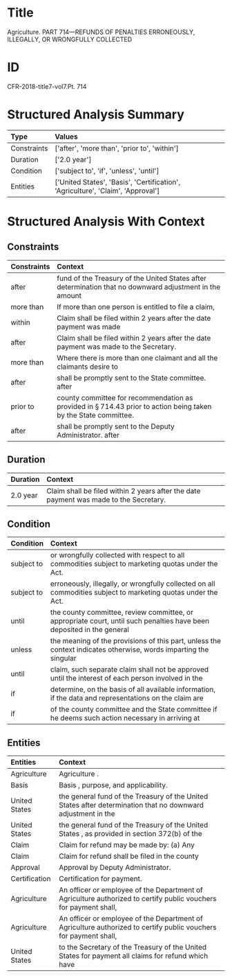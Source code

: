# Title

 Agriculture. PART 714—REFUNDS OF PENALTIES ERRONEOUSLY, ILLEGALLY, OR WRONGFULLY COLLECTED


# ID

 CFR-2018-title7-vol7.Pt. 714


# Structured Analysis Summary

| Type        | Values                                                                          |
|:------------|:--------------------------------------------------------------------------------|
| Constraints | ['after', 'more than', 'prior to', 'within']                                    |
| Duration    | ['2.0 year']                                                                    |
| Condition   | ['subject to', 'if', 'unless', 'until']                                         |
| Entities    | ['United States', 'Basis', 'Certification', 'Agriculture', 'Claim', 'Approval'] |


# Structured Analysis With Context

 


## Constraints

| Constraints   | Context                                                                                                                     |
|:--------------|:----------------------------------------------------------------------------------------------------------------------------|
| after         | fund of the Treasury of the United States after determination that no downward adjustment in the amount                     |
| more than     | If  more than one person is entitled to file a claim,                                                                       |
| within        | Claim shall be filed  within 2 years after the date payment was made                                                        |
| after         | Claim shall be filed within 2 years  after  the date payment was made to the Secretary.                                     |
| more than     | Where there is  more than one claimant and all the claimants desire to                                                      |
| after         | shall be promptly sent to the State committee. after                                                                        |
| prior to      | county committee for recommendation as provided in &#167;&#8201;714.43 prior to  action being taken by the State committee. |
| after         | shall be promptly sent to the Deputy Administrator. after                                                                   |


## Duration

| Duration   | Context                                                                               |
|:-----------|:--------------------------------------------------------------------------------------|
| 2.0 year   | Claim shall be filed within 2 years after the date payment was made to the Secretary. |


## Condition

| Condition   | Context                                                                                                               |
|:------------|:----------------------------------------------------------------------------------------------------------------------|
| subject to  | or wrongfully collected with respect to all commodities subject to  marketing quotas under the Act.                   |
| subject to  | erroneously, illegally, or wrongfully collected on all commodities subject to  marketing quotas under the Act.        |
| until       | the county committee, review committee, or appropriate court, until such penalties have been deposited in the general |
| unless      | the meaning of the provisions of this part, unless the context indicates otherwise, words imparting the singular      |
| until       | claim, such separate claim shall not be approved until the interest of each person involved in the                    |
| if          | determine, on the basis of all available information, if the data and representations on the claim are                |
| if          | of the county committee and the State committee if he deems such action necessary in arriving at                      |


## Entities

| Entities      | Context                                                                                                           |
|:--------------|:------------------------------------------------------------------------------------------------------------------|
| Agriculture   | Agriculture .                                                                                                     |
| Basis         | Basis , purpose, and applicability.                                                                               |
| United States | the general fund of the Treasury of the United States after determination that no downward adjustment in the      |
| United States | the general fund of the Treasury of the United States , as provided in section 372(b) of the                      |
| Claim         | Claim for refund may be made by: (a) Any                                                                          |
| Claim         | Claim for refund shall be filed in the county                                                                     |
| Approval      | Approval  by Deputy Administrator.                                                                                |
| Certification | Certification  for payment.                                                                                       |
| Agriculture   | An officer or employee of the Department of  Agriculture authorized to certify public vouchers for payment shall, |
| Agriculture   | An officer or employee of the Department of  Agriculture authorized to certify public vouchers for payment shall, |
| United States | to the Secretary of the Treasury of the United States for payment all claims for refund which have                |


